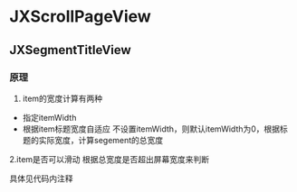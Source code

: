 # JXScrollPageView

## JXSegmentTitleView
### 原理
1. item的宽度计算有两种
- 指定itemWidth
- 根据item标题宽度自适应
不设置itemWidth，则默认itemWidth为0，根据标题的实际宽度，计算segement的总宽度

2.item是否可以滑动
根据总宽度是否超出屏幕宽度来判断

具体见代码内注释
